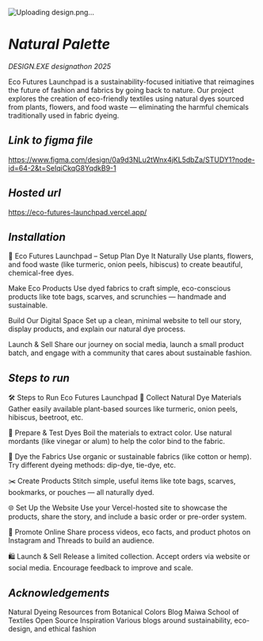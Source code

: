 ![Uploading design.png…]()


# *Natural Palette*


*DESIGN.EXE designathon 2025*

Eco Futures Launchpad is a sustainability-focused initiative that reimagines the future of fashion and fabrics by going back to nature. Our project explores the creation of eco-friendly textiles using natural dyes sourced from plants, flowers, and food waste — eliminating the harmful chemicals traditionally used in fabric dyeing.


## *Link to figma file*
https://www.figma.com/design/0a9d3NLu2tWnx4jKL5dbZa/STUDY1?node-id=64-2&t=SeIqiCkqG8YqdkB9-1

## *Hosted url*
https://eco-futures-launchpad.vercel.app/

## *Installation*

🌱 Eco Futures Launchpad – Setup Plan
Dye It Naturally
Use plants, flowers, and food waste (like turmeric, onion peels, hibiscus) to create beautiful, chemical-free dyes.

Make Eco Products
Use dyed fabrics to craft simple, eco-conscious products like tote bags, scarves, and scrunchies — handmade and sustainable.

Build Our Digital Space
Set up a clean, minimal website to tell our story, display products, and explain our natural dye process.

Launch & Sell
Share our journey on social media, launch a small product batch, and engage with a community that cares about sustainable fashion.



## *Steps to run*  
🛠️ Steps to Run Eco Futures Launchpad
🌿 Collect Natural Dye Materials
Gather easily available plant-based sources like turmeric, onion peels, hibiscus, beetroot, etc.

🧪 Prepare & Test Dyes
Boil the materials to extract color. Use natural mordants (like vinegar or alum) to help the color bind to the fabric.

👕 Dye the Fabrics
Use organic or sustainable fabrics (like cotton or hemp). Try different dyeing methods: dip-dye, tie-dye, etc.

✂️ Create Products
Stitch simple, useful items like tote bags, scarves, bookmarks, or pouches — all naturally dyed.

🌐 Set Up the Website
Use your Vercel-hosted site to showcase the products, share the story, and include a basic order or pre-order system.

📸 Promote Online
Share process videos, eco facts, and product photos on Instagram and Threads to build an audience.

🛍️ Launch & Sell
Release a limited collection. Accept orders via website or social media. Encourage feedback to improve and scale.


## *Acknowledgements*
Natural Dyeing Resources from
Botanical Colors Blog
Maiwa School of Textiles
Open Source Inspiration
Various blogs around sustainability, eco-design, and ethical fashion

